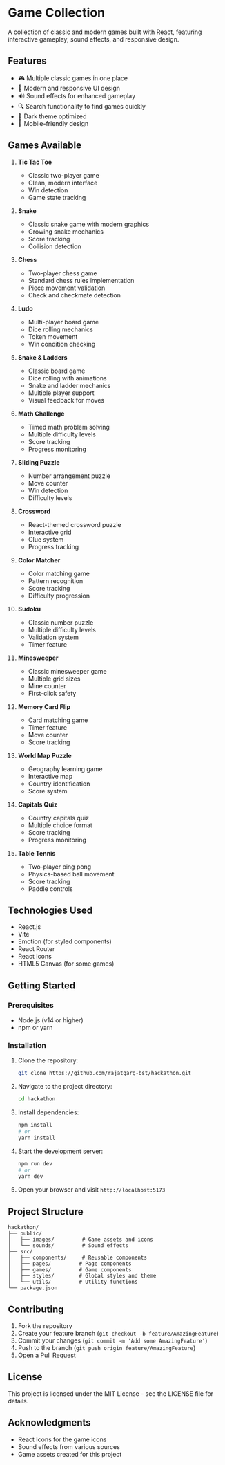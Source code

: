 # Game Collection

A collection of classic and modern games built with React, featuring interactive gameplay, sound effects, and responsive design.

## Features

- 🎮 Multiple classic games in one place
- 🎨 Modern and responsive UI design
- 🔊 Sound effects for enhanced gameplay
- 🔍 Search functionality to find games quickly
- 🌙 Dark theme optimized
- 📱 Mobile-friendly design

## Games Available

1. **Tic Tac Toe**

   - Classic two-player game
   - Clean, modern interface
   - Win detection
   - Game state tracking

2. **Snake**

   - Classic snake game with modern graphics
   - Growing snake mechanics
   - Score tracking
   - Collision detection

3. **Chess**

   - Two-player chess game
   - Standard chess rules implementation
   - Piece movement validation
   - Check and checkmate detection

4. **Ludo**

   - Multi-player board game
   - Dice rolling mechanics
   - Token movement
   - Win condition checking

5. **Snake & Ladders**

   - Classic board game
   - Dice rolling with animations
   - Snake and ladder mechanics
   - Multiple player support
   - Visual feedback for moves

6. **Math Challenge**

   - Timed math problem solving
   - Multiple difficulty levels
   - Score tracking
   - Progress monitoring

7. **Sliding Puzzle**

   - Number arrangement puzzle
   - Move counter
   - Win detection
   - Difficulty levels

8. **Crossword**

   - React-themed crossword puzzle
   - Interactive grid
   - Clue system
   - Progress tracking

9. **Color Matcher**

   - Color matching game
   - Pattern recognition
   - Score tracking
   - Difficulty progression

10. **Sudoku**

    - Classic number puzzle
    - Multiple difficulty levels
    - Validation system
    - Timer feature

11. **Minesweeper**

    - Classic minesweeper game
    - Multiple grid sizes
    - Mine counter
    - First-click safety

12. **Memory Card Flip**

    - Card matching game
    - Timer feature
    - Move counter
    - Score tracking

13. **World Map Puzzle**

    - Geography learning game
    - Interactive map
    - Country identification
    - Score system

14. **Capitals Quiz**

    - Country capitals quiz
    - Multiple choice format
    - Score tracking
    - Progress monitoring

15. **Table Tennis**
    - Two-player ping pong
    - Physics-based ball movement
    - Score tracking
    - Paddle controls

## Technologies Used

- React.js
- Vite
- Emotion (for styled components)
- React Router
- React Icons
- HTML5 Canvas (for some games)

## Getting Started

### Prerequisites

- Node.js (v14 or higher)
- npm or yarn

### Installation

1. Clone the repository:

   ```bash
   git clone https://github.com/rajatgarg-bst/hackathon.git
   ```

2. Navigate to the project directory:

   ```bash
   cd hackathon
   ```

3. Install dependencies:

   ```bash
   npm install
   # or
   yarn install
   ```

4. Start the development server:

   ```bash
   npm run dev
   # or
   yarn dev
   ```

5. Open your browser and visit `http://localhost:5173`

## Project Structure

```
hackathon/
├── public/
│   ├── images/         # Game assets and icons
│   └── sounds/         # Sound effects
├── src/
│   ├── components/     # Reusable components
│   ├── pages/         # Page components
│   ├── games/         # Game components
│   ├── styles/        # Global styles and theme
│   └── utils/         # Utility functions
└── package.json
```

## Contributing

1. Fork the repository
2. Create your feature branch (`git checkout -b feature/AmazingFeature`)
3. Commit your changes (`git commit -m 'Add some AmazingFeature'`)
4. Push to the branch (`git push origin feature/AmazingFeature`)
5. Open a Pull Request

## License

This project is licensed under the MIT License - see the LICENSE file for details.

## Acknowledgments

- React Icons for the game icons
- Sound effects from various sources
- Game assets created for this project

